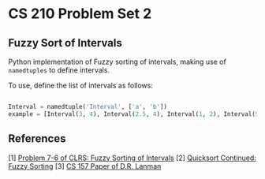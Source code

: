 # CS 210 Problem Set 2
## Fuzzy Sort of Intervals

Python implementation of Fuzzy sorting of intervals, making use of `namedtuples` to define intervals.

To use, define the list of intervals as follows:
```python

Interval = namedtuple('Interval', ['a', 'b'])
example = [Interval(3, 4), Interval(2.5, 4), Interval(1, 2), Interval(5, 9), Interval(2, 5), Interval(4.5, 6), Interval(7, 8)]

```

## References
[1] [Problem 7-6 of CLRS: Fuzzy Sorting of Intervals](https://walkccc.me/CLRS/Chap07/Problems/7-6/)
[2] [Quicksort Continued: Fuzzy Sorting](http://mypathtothe4.blogspot.com/2013/02/quicksort-continued-fuzzy-sorting.html)
[3] [CS 157 Paper of D.R. Lanman](https://alumni.media.mit.edu/~dlanman/courses/cs157/HW3.pdf)
